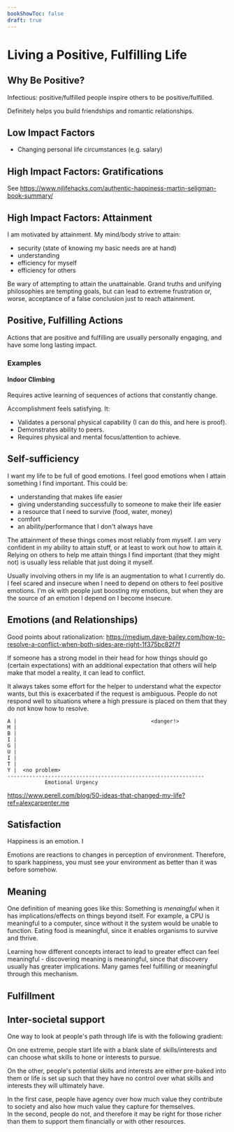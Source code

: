 ```yaml
---
bookShowToc: false
draft: true
---
```


# Living a Positive, Fulfilling Life

## Why Be Positive?

Infectious: positive/fulfilled people inspire others to be positive/fulfilled.

Definitely helps you build friendships and romantic relationships.

## Low Impact Factors

 - Changing personal life circumstances (e.g. salary)


## High Impact Factors: Gratifications

See https://www.njlifehacks.com/authentic-happiness-martin-seligman-book-summary/


## High Impact Factors: Attainment

I am motivated by attainment.  My mind/body strive to attain:

 - security (state of knowing my basic needs are at hand)
 - understanding
 - efficiency for myself
 - efficiency for others

Be wary of attempting to attain the unattainable.  Grand truths and unifying
philosophies are tempting goals, but can lead to extreme frustration or, worse,
acceptance of a false conclusion just to reach attainment.


## Positive, Fulfilling Actions

Actions that are positive and fulfilling are usually personally engaging, and
have some long lasting impact.

### Examples

#### Indoor Climbing

Requires active learning of sequences of actions that constantly change.

Accomplishment feels satisfying.  It:
 - Validates a personal physical capability (I can do this, and here is proof).
 - Demonstrates ability to peers.
 - Requires physical and mental focus/attention to achieve.




## Self-sufficiency

I want my life to be full of good emotions.  I feel good emotions when I attain
something I find important.  This could be:

 - understanding that makes life easier
 - giving understanding successfully to someone to make their life easier
 - a resource that I need to survive (food, water, money)
 - comfort
 - an ability/performance that I don't always have

The attainment of these things comes most reliably from myself.  I am very
confident in my ability to attain stuff, or at least to work out how to attain
it.  Relying on others to help me attain things I find important (that they
might not) is usually less reliable that just doing it myself.  

Usually involving others in my life is an augmentation to what I currently do.
I feel scared and insecure when I need to depend on others to feel positive
emotions.  I'm ok with people just boosting my emotions, but when they are the
source of an emotion I depend on I become insecure.



## Emotions (and Relationships)

Good points about rationalization:
https://medium.dave-bailey.com/how-to-resolve-a-conflict-when-both-sides-are-right-1f375bc82f7f


If someone has a strong model in their head for how things should go (certain
expectations) with an additional expectation that others will help make that
model a reality, it can lead to conflict.

It always takes some effort for the helper to understand what the expector
wants, but this is exacerbated if the request is ambiguous.  People do not
respond well to situations where a high pressure is placed on them that they do
not know how to resolve.

```
A |                                           <danger!>
M | 
B | 
I | 
G | 
U | 
I | 
T | 
Y |  <no problem> 
---------------------------------------------------------------
            Emotional Urgency
```


https://www.perell.com/blog/50-ideas-that-changed-my-life?ref=alexcarpenter.me

## Satisfaction

Happiness is an emotion.  I

Emotions are reactions to changes in perception of environment.
Therefore, to spark happiness, you must see your environment as better than it
was before somehow.  


## Meaning

One definition of meaning goes like this:  Something is *menaingful* when it
has implications/effects on things beyond itself.  For example, a CPU is
meaningful to a computer, since without it the system would be unable to
function.  Eating food is meaningful, since it enables organisms to survive and
thrive.

Learning how different concepts interact to lead to greater effect can feel
meaningful - discovering meaning is meaningful, since that discovery usually has
greater implications.  Many games feel fulfilling or meaningful through this
mechanism.


## Fulfillment


## Inter-societal support

One way to look at people's path through life is with the following gradient:

On one extreme, people start life with a blank slate of skills/interests
and can choose what skills to hone or interests to pursue.

On the other, people's potential skills and interests are either pre-baked into
them or life is set up such that they have no control over what skills and
interests they will ultimately have.

In the first case, people have agency over how much value they contribute to
society and also how much value they capture for themselves.  
In the second, people do not, and therefore it may be right for those richer
than them to support them financially or with other resources.

